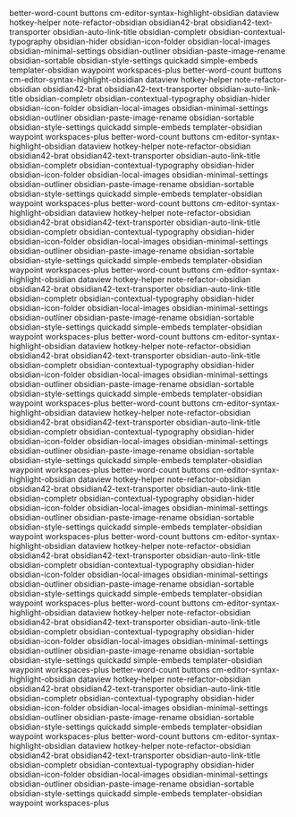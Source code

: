 better-word-count
buttons
cm-editor-syntax-highlight-obsidian
dataview
hotkey-helper
note-refactor-obsidian
obsidian42-brat
obsidian42-text-transporter
obsidian-auto-link-title
obsidian-completr
obsidian-contextual-typography
obsidian-hider
obsidian-icon-folder
obsidian-local-images
obsidian-minimal-settings
obsidian-outliner
obsidian-paste-image-rename
obsidian-sortable
obsidian-style-settings
quickadd
simple-embeds
templater-obsidian
waypoint
workspaces-plus
better-word-count
buttons
cm-editor-syntax-highlight-obsidian
dataview
hotkey-helper
note-refactor-obsidian
obsidian42-brat
obsidian42-text-transporter
obsidian-auto-link-title
obsidian-completr
obsidian-contextual-typography
obsidian-hider
obsidian-icon-folder
obsidian-local-images
obsidian-minimal-settings
obsidian-outliner
obsidian-paste-image-rename
obsidian-sortable
obsidian-style-settings
quickadd
simple-embeds
templater-obsidian
waypoint
workspaces-plus
better-word-count
buttons
cm-editor-syntax-highlight-obsidian
dataview
hotkey-helper
note-refactor-obsidian
obsidian42-brat
obsidian42-text-transporter
obsidian-auto-link-title
obsidian-completr
obsidian-contextual-typography
obsidian-hider
obsidian-icon-folder
obsidian-local-images
obsidian-minimal-settings
obsidian-outliner
obsidian-paste-image-rename
obsidian-sortable
obsidian-style-settings
quickadd
simple-embeds
templater-obsidian
waypoint
workspaces-plus
better-word-count
buttons
cm-editor-syntax-highlight-obsidian
dataview
hotkey-helper
note-refactor-obsidian
obsidian42-brat
obsidian42-text-transporter
obsidian-auto-link-title
obsidian-completr
obsidian-contextual-typography
obsidian-hider
obsidian-icon-folder
obsidian-local-images
obsidian-minimal-settings
obsidian-outliner
obsidian-paste-image-rename
obsidian-sortable
obsidian-style-settings
quickadd
simple-embeds
templater-obsidian
waypoint
workspaces-plus
better-word-count
buttons
cm-editor-syntax-highlight-obsidian
dataview
hotkey-helper
note-refactor-obsidian
obsidian42-brat
obsidian42-text-transporter
obsidian-auto-link-title
obsidian-completr
obsidian-contextual-typography
obsidian-hider
obsidian-icon-folder
obsidian-local-images
obsidian-minimal-settings
obsidian-outliner
obsidian-paste-image-rename
obsidian-sortable
obsidian-style-settings
quickadd
simple-embeds
templater-obsidian
waypoint
workspaces-plus
better-word-count
buttons
cm-editor-syntax-highlight-obsidian
dataview
hotkey-helper
note-refactor-obsidian
obsidian42-brat
obsidian42-text-transporter
obsidian-auto-link-title
obsidian-completr
obsidian-contextual-typography
obsidian-hider
obsidian-icon-folder
obsidian-local-images
obsidian-minimal-settings
obsidian-outliner
obsidian-paste-image-rename
obsidian-sortable
obsidian-style-settings
quickadd
simple-embeds
templater-obsidian
waypoint
workspaces-plus
better-word-count
buttons
cm-editor-syntax-highlight-obsidian
dataview
hotkey-helper
note-refactor-obsidian
obsidian42-brat
obsidian42-text-transporter
obsidian-auto-link-title
obsidian-completr
obsidian-contextual-typography
obsidian-hider
obsidian-icon-folder
obsidian-local-images
obsidian-minimal-settings
obsidian-outliner
obsidian-paste-image-rename
obsidian-sortable
obsidian-style-settings
quickadd
simple-embeds
templater-obsidian
waypoint
workspaces-plus
better-word-count
buttons
cm-editor-syntax-highlight-obsidian
dataview
hotkey-helper
note-refactor-obsidian
obsidian42-brat
obsidian42-text-transporter
obsidian-auto-link-title
obsidian-completr
obsidian-contextual-typography
obsidian-hider
obsidian-icon-folder
obsidian-local-images
obsidian-minimal-settings
obsidian-outliner
obsidian-paste-image-rename
obsidian-sortable
obsidian-style-settings
quickadd
simple-embeds
templater-obsidian
waypoint
workspaces-plus
better-word-count
buttons
cm-editor-syntax-highlight-obsidian
dataview
hotkey-helper
note-refactor-obsidian
obsidian42-brat
obsidian42-text-transporter
obsidian-auto-link-title
obsidian-completr
obsidian-contextual-typography
obsidian-hider
obsidian-icon-folder
obsidian-local-images
obsidian-minimal-settings
obsidian-outliner
obsidian-paste-image-rename
obsidian-sortable
obsidian-style-settings
quickadd
simple-embeds
templater-obsidian
waypoint
workspaces-plus
better-word-count
buttons
cm-editor-syntax-highlight-obsidian
dataview
hotkey-helper
note-refactor-obsidian
obsidian42-brat
obsidian42-text-transporter
obsidian-auto-link-title
obsidian-completr
obsidian-contextual-typography
obsidian-hider
obsidian-icon-folder
obsidian-local-images
obsidian-minimal-settings
obsidian-outliner
obsidian-paste-image-rename
obsidian-sortable
obsidian-style-settings
quickadd
simple-embeds
templater-obsidian
waypoint
workspaces-plus
better-word-count
buttons
cm-editor-syntax-highlight-obsidian
dataview
hotkey-helper
note-refactor-obsidian
obsidian42-brat
obsidian42-text-transporter
obsidian-auto-link-title
obsidian-completr
obsidian-contextual-typography
obsidian-hider
obsidian-icon-folder
obsidian-local-images
obsidian-minimal-settings
obsidian-outliner
obsidian-paste-image-rename
obsidian-sortable
obsidian-style-settings
quickadd
simple-embeds
templater-obsidian
waypoint
workspaces-plus
better-word-count
buttons
cm-editor-syntax-highlight-obsidian
dataview
hotkey-helper
note-refactor-obsidian
obsidian42-brat
obsidian42-text-transporter
obsidian-auto-link-title
obsidian-completr
obsidian-contextual-typography
obsidian-hider
obsidian-icon-folder
obsidian-local-images
obsidian-minimal-settings
obsidian-outliner
obsidian-paste-image-rename
obsidian-sortable
obsidian-style-settings
quickadd
simple-embeds
templater-obsidian
waypoint
workspaces-plus
